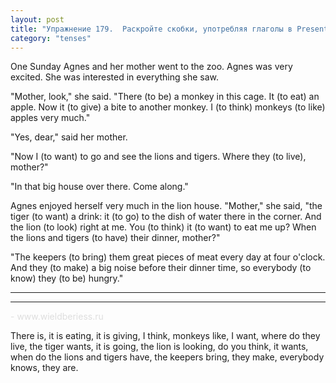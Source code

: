 ```yaml
---
layout: post
title: "Упражнение 179.  Раскройте скобки, употребляя глаголы в Present Continuous или в Present Simple."
category: "tenses"
---
```

<section class="question">
<p>One Sunday Agnes and her mother went to the zoo. Agnes was very excited. She was interested in everything she saw.</p>
<p>

"Mother, look," she said. "There (to be) a monkey in this cage. It (to eat) an apple. Now it (to give) a bite to another monkey. I (to think) monkeys (to like) apples very much."</p>
<p>

"Yes, dear," said her mother.</p>
<p>

"Now I (to want) to go and see the lions and tigers. Where they (to live), mother?"</p>
<p>

"In that big house over there. Come along."</p>
<p>

Agnes enjoyed herself very much in the lion house. "Mother," she said, "the tiger (to want) a drink: it (to go) to the dish of water there in the corner. And the lion (to look) right at me. You (to think) it (to want) to eat me up? When the lions and tigers (to have) their dinner, mother?"</p>
<p>

"The keepers (to bring) them great pieces of meat every day at four o'clock. And they (to make) a big noise before their dinner time, so everybody (to know) they (to be) hungry."</p> 


<td valign="top">  <p></p>
<hr>
<hr>
<p style="color:#dedede"> <!--6020d6ff-->   - www.wieldberiess.ru<!--6020d6ff--></p>
 </td>
 <p></p>
</section>

<section class="answer">
There is, it is eating, it is giving, I think, monkeys like, I want, where do they live, the tiger wants, it is going, the lion is looking, do you think, it wants, when do the lions and tigers have, the keepers bring, they make, everybody knows, they are.
</section>